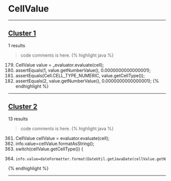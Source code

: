# CellValue

***

## [Cluster 1](./1)
1 results
> code comments is here.
{% highlight java %}
179. CellValue value = _evaluator.evaluate(cell);
180. assertEquals(1, value.getNumberValue(), 0.0000000000000001);
181. assertEquals(Cell.CELL_TYPE_NUMERIC, value.getCellType());
195. assertEquals(2, value.getNumberValue(), 0.0000000000000001);
{% endhighlight %}

***

## [Cluster 2](./2)
13 results
> code comments is here.
{% highlight java %}
361. CellValue cellValue = evaluator.evaluate(cell);                
362. info.value=cellValue.formatAsString();
364. switch(cellValue.getCellType()) {
375.     info.value=dateFormatter.format(DateUtil.getJavaDate(cellValue.getNumberValue()));
{% endhighlight %}

***

